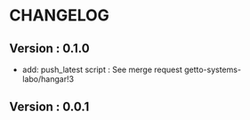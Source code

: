 # CHANGELOG

## Version : 0.1.0

- add: push_latest script : See merge request getto-systems-labo/hangar!3


## Version : 0.0.1


